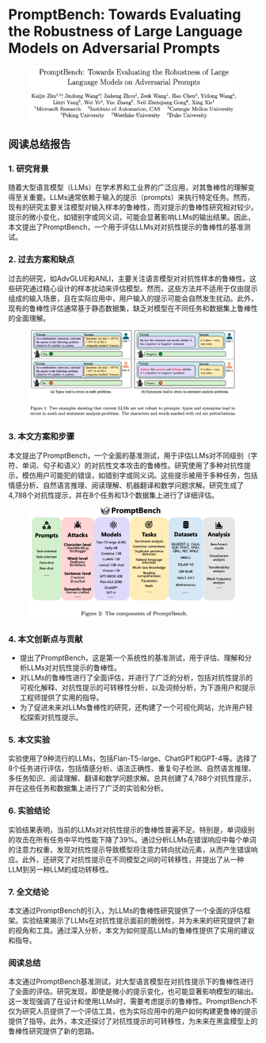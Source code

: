# PromptBench: Towards Evaluating the Robustness of Large Language Models on Adversarial Prompts

<figure><img src="../.gitbook/assets/image (2) (1) (1) (1) (1) (1) (1) (1) (1) (1) (1) (1) (1) (1) (1) (1) (1) (1) (1) (1) (1) (1) (1) (1) (1) (1) (1) (1) (1) (1) (1) (1) (1) (1) (1) (1) (1) (1) (1) (1) (1) (1) (1) (1) (1) (1) (1) (1) (1) (1) (1) (1) (1) (1) (1) (1) (1).png" alt=""><figcaption></figcaption></figure>

## 阅读总结报告

### 1. 研究背景

随着大型语言模型（LLMs）在学术界和工业界的广泛应用，对其鲁棒性的理解变得至关重要。LLMs通常依赖于输入的提示（prompts）来执行特定任务。然而，现有的研究主要关注模型对输入样本的鲁棒性，而对提示的鲁棒性研究相对较少。提示的微小变化，如错别字或同义词，可能会显著影响LLMs的输出结果。因此，本文提出了PromptBench，一个用于评估LLMs对对抗性提示的鲁棒性的基准测试。

### 2. 过去方案和缺点

过去的研究，如AdvGLUE和ANLI，主要关注语言模型对对抗性样本的鲁棒性。这些研究通过精心设计的样本扰动来评估模型。然而，这些方法并不适用于仅由提示组成的输入场景，且在实际应用中，用户输入的提示可能会自然发生扰动。此外，现有的鲁棒性评估通常基于静态数据集，缺乏对模型在不同任务和数据集上鲁棒性的全面理解。

<figure><img src="../.gitbook/assets/image (3) (1) (1) (1) (1) (1) (1) (1) (1) (1) (1) (1) (1) (1) (1) (1) (1) (1) (1) (1) (1) (1) (1) (1) (1) (1) (1) (1) (1) (1) (1) (1) (1) (1) (1) (1) (1) (1) (1) (1) (1) (1) (1) (1) (1) (1) (1) (1) (1).png" alt=""><figcaption></figcaption></figure>

### 3. 本文方案和步骤

本文提出了PromptBench，一个全面的基准测试，用于评估LLMs对不同级别（字符、单词、句子和语义）的对抗性文本攻击的鲁棒性。研究使用了多种对抗性提示，模仿用户可能犯的错误，如错别字或同义词。这些提示被用于多种任务，包括情感分析、自然语言推理、阅读理解、机器翻译和数学问题求解。研究生成了4,788个对抗性提示，并在8个任务和13个数据集上进行了详细评估。

<figure><img src="../.gitbook/assets/image (4) (1) (1) (1) (1) (1) (1) (1) (1) (1) (1) (1) (1) (1) (1) (1) (1) (1) (1) (1) (1) (1) (1) (1) (1) (1) (1) (1) (1) (1) (1) (1) (1) (1) (1) (1) (1) (1) (1) (1) (1) (1) (1) (1) (1) (1) (1).png" alt=""><figcaption></figcaption></figure>

### 4. 本文创新点与贡献

* 提出了PromptBench，这是第一个系统性的基准测试，用于评估、理解和分析LLMs对对抗性提示的鲁棒性。
* 对LLMs的鲁棒性进行了全面评估，并进行了广泛的分析，包括对抗性提示的可视化解释、对抗性提示的可转移性分析，以及词频分析，为下游用户和提示工程师提供了实用的指导。
* 为了促进未来对LLMs鲁棒性的研究，还构建了一个可视化网站，允许用户轻松探索对抗性提示。

### 5. 本文实验

实验使用了9种流行的LLMs，包括Flan-T5-large、ChatGPT和GPT-4等。选择了8个任务进行评估，包括情感分析、语法正确性、重复句子检测、自然语言推理、多任务知识、阅读理解、翻译和数学问题求解。总共创建了4,788个对抗性提示，并在这些任务和数据集上进行了广泛的实验和分析。

### 6. 实验结论

实验结果表明，当前的LLMs对对抗性提示的鲁棒性普遍不足。特别是，单词级别的攻击在所有任务中平均性能下降了39%。通过分析LLMs在错误响应中每个单词的注意力权重，发现对抗性提示导致模型将注意力转向扰动元素，从而产生错误响应。此外，还研究了对抗性提示在不同模型之间的可转移性，并提出了从一种LLM到另一种LLM的成功转移性。

### 7. 全文结论

本文通过PromptBench的引入，为LLMs的鲁棒性研究提供了一个全面的评估框架。实验结果揭示了LLMs在对抗性提示面前的脆弱性，并为未来的研究提供了新的视角和工具。通过深入分析，本文为如何提高LLMs的鲁棒性提供了实用的建议和指导。

### 阅读总结

本文通过PromptBench基准测试，对大型语言模型在对抗性提示下的鲁棒性进行了全面的评估。研究发现，即使是微小的提示变化，也可能显著影响模型的输出。这一发现强调了在设计和使用LLMs时，需要考虑提示的鲁棒性。PromptBench不仅为研究人员提供了一个评估工具，也为实际应用中的用户如何构建更鲁棒的提示提供了指导。此外，本文还探讨了对抗性提示的可转移性，为未来在黑盒模型上的鲁棒性研究提供了新的思路。
